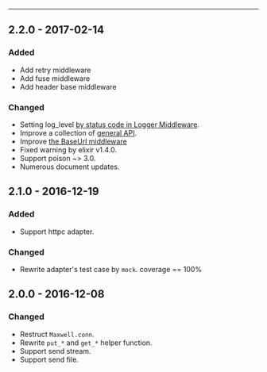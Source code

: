 ------------------

## 2.2.0 - 2017-02-14
### Added
- Add retry middleware
- Add fuse middleware
- Add header base middleware

### Changed
-  Setting log_level [by status code in Logger Middleware](https://github.com/zhongwencool/maxwell/pull/45).
-  Improve a collection of [general API](https://github.com/zhongwencool/maxwell/pull/36).
-  Improve [the BaseUrl middleware](https://github.com/zhongwencool/maxwell/pull/38)
-  Fixed warning by elixir v1.4.0.
-  Support poison ~> 3.0.
-  Numerous document updates.

## 2.1.0 - 2016-12-19
### Added
- Support httpc adapter.

### Changed
- Rewrite adapter's test case by `mock`. coverage == 100%


## 2.0.0 - 2016-12-08
### Changed
- Restruct `Maxwell.conn`.
- Rewrite `put_*` and `get_*` helper function.
- Support send stream.
- Support send file.
